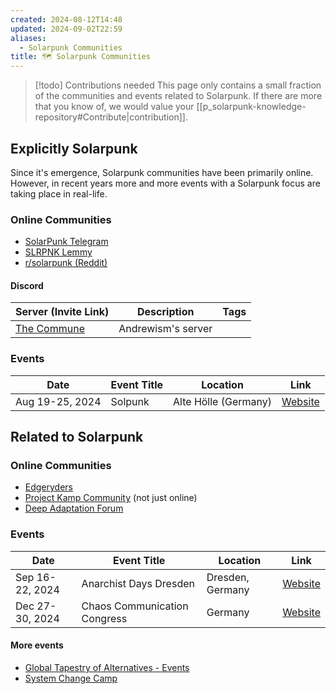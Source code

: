 ```yaml
---
created: 2024-08-12T14:48
updated: 2024-09-02T22:59
aliases:
  - Solarpunk Communities
title: 🗺️ Solarpunk Communities
---
```


> [!todo] Contributions needed
> This page only contains a small fraction of the communities and events related to Solarpunk. If there are more that you know of, we would value your [[p_solarpunk-knowledge-repository#Contribute|contribution]].

## Explicitly Solarpunk
Since it's emergence, Solarpunk communities have been primarily online. However, in recent years more and more events with a Solarpunk focus are taking place in real-life.

### Online Communities
- [SolarPunk Telegram](https://t.me/SolarPunk)
- [SLRPNK Lemmy](https://slrpnk.net/)
- [r/solarpunk (Reddit)](https://www.reddit.com/r/solarpunk/)

#### Discord
| Server (Invite Link)                                         | Description        | Tags |
| ------------------------------------------------------------ | ------------------ | ---- |
| [The Commune](https://discord.com/invite/EdQGwce6GV)         | Andrewism's server |      | 

### Events
| Date            | Event Title | Location             | Link                                   |
| --------------- | ----------- | -------------------- | -------------------------------------- |
| Aug 19-25, 2024 | Solpunk     | Alte Hölle (Germany) | [Website](https://solpunk.ukrudt.net/) |

## Related to Solarpunk
### Online Communities
- [Edgeryders](https://edgeryders.eu/)
- [Project Kamp Community](https://community.projectkamp.com/) (not just online)
- [Deep Adaptation Forum](https://www.deepadaptation.info/)

### Events
| Date            | Event Title                  | Location         | Link                                          |
| --------------- | ---------------------------- | ---------------- | --------------------------------------------- |
| Sep 16-22, 2024 | Anarchist Days Dresden       | Dresden, Germany | [Website](https://a-dresden.org/a-tage/)      |
| Dec 27-30, 2024 | Chaos Communication Congress | Germany          | [Website](https://events.ccc.de/en/congress/) |
#### More events
- [Global Tapestry of Alternatives - Events](https://globaltapestryofalternatives.org/events:index)
- [System Change Camp](https://www.system-change-camp.org/)